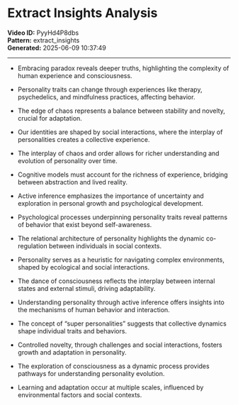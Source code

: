 # Extract Insights Analysis

**Video ID:** PyyHd4P8dbs  
**Pattern:** extract_insights  
**Generated:** 2025-06-09 10:37:49  

---

- Embracing paradox reveals deeper truths, highlighting the complexity of human experience and consciousness.
  
- Personality traits can change through experiences like therapy, psychedelics, and mindfulness practices, affecting behavior.

- The edge of chaos represents a balance between stability and novelty, crucial for adaptation.

- Our identities are shaped by social interactions, where the interplay of personalities creates a collective experience.

- The interplay of chaos and order allows for richer understanding and evolution of personality over time.

- Cognitive models must account for the richness of experience, bridging between abstraction and lived reality.

- Active inference emphasizes the importance of uncertainty and exploration in personal growth and psychological development.

- Psychological processes underpinning personality traits reveal patterns of behavior that exist beyond self-awareness.

- The relational architecture of personality highlights the dynamic co-regulation between individuals in social contexts.

- Personality serves as a heuristic for navigating complex environments, shaped by ecological and social interactions.

- The dance of consciousness reflects the interplay between internal states and external stimuli, driving adaptability.

- Understanding personality through active inference offers insights into the mechanisms of human behavior and interaction.

- The concept of “super personalities” suggests that collective dynamics shape individual traits and behaviors.

- Controlled novelty, through challenges and social interactions, fosters growth and adaptation in personality.

- The exploration of consciousness as a dynamic process provides pathways for understanding personality evolution.

- Learning and adaptation occur at multiple scales, influenced by environmental factors and social contexts.